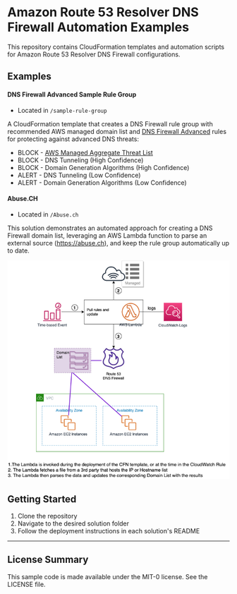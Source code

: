 # Amazon Route 53 Resolver DNS Firewall Automation Examples
This repository contains CloudFormation templates and automation scripts for Amazon Route 53 Resolver DNS Firewall configurations. 

## Examples

#### DNS Firewall Advanced Sample Rule Group
* Located in `/sample-rule-group`

A CloudFormation template that creates a DNS Firewall rule group with recommended AWS managed domain list and [DNS Firewall Advanced](https://docs.aws.amazon.com/Route53/latest/DeveloperGuide/firewall-advanced.html) rules for protecting against advanced DNS threats:
* BLOCK - [AWS Managed Aggregate Threat List](https://docs.aws.amazon.com/Route53/latest/DeveloperGuide/resolver-dns-firewall-managed-domain-lists.html)
* BLOCK - DNS Tunneling (High Confidence)
* BLOCK - Domain Generation Algorithms (High Confidence)
* ALERT - DNS Tunneling (Low Confidence)
* ALERT - Domain Generation Algorithms (Low Confidence)

#### Abuse.CH
* Located in `/Abuse.ch`

This solution demonstrates an automated approach for creating a DNS Firewall domain list, leveraging an AWS Lambda function to parse an external source (https://abuse.ch), and keep the rule group automatically up to date.

<img src=/R53DomainListSamplesOverview.png>

## Getting Started
1. Clone the repository
2. Navigate to the desired solution folder
3. Follow the deployment instructions in each solution's README

***

## License Summary

This sample code is made available under the MIT-0 license. See the LICENSE file.

